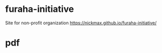 # furaha-initiative
Site for non-profit organization
https://nickmax.github.io/furaha-initiative/
# pdf
